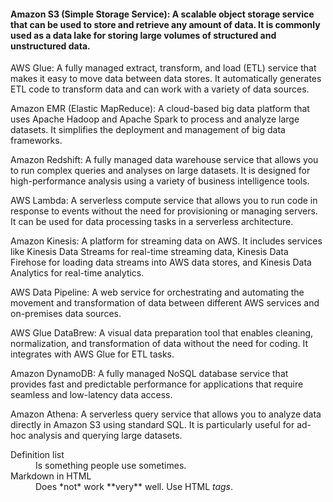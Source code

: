 #### Amazon S3 (Simple Storage Service): A scalable object storage service that can be used to store and retrieve any amount of data. It is commonly used as a data lake for storing large volumes of structured and unstructured data.

AWS Glue: A fully managed extract, transform, and load (ETL) service that makes it easy to move data between data stores. It automatically generates ETL code to transform data and can work with a variety of data sources.

Amazon EMR (Elastic MapReduce): A cloud-based big data platform that uses Apache Hadoop and Apache Spark to process and analyze large datasets. It simplifies the deployment and management of big data frameworks.

Amazon Redshift: A fully managed data warehouse service that allows you to run complex queries and analyses on large datasets. It is designed for high-performance analysis using a variety of business intelligence tools.

AWS Lambda: A serverless compute service that allows you to run code in response to events without the need for provisioning or managing servers. It can be used for data processing tasks in a serverless architecture.

Amazon Kinesis: A platform for streaming data on AWS. It includes services like Kinesis Data Streams for real-time streaming data, Kinesis Data Firehose for loading data streams into AWS data stores, and Kinesis Data Analytics for real-time analytics.

AWS Data Pipeline: A web service for orchestrating and automating the movement and transformation of data between different AWS services and on-premises data sources.

AWS Glue DataBrew: A visual data preparation tool that enables cleaning, normalization, and transformation of data without the need for coding. It integrates with AWS Glue for ETL tasks.

Amazon DynamoDB: A fully managed NoSQL database service that provides fast and predictable performance for applications that require seamless and low-latency data access.

Amazon Athena: A serverless query service that allows you to analyze data directly in Amazon S3 using standard SQL. It is particularly useful for ad-hoc analysis and querying large datasets.

<dl>
  <dt>Definition list</dt>
  <dd>Is something people use sometimes.</dd>

  <dt>Markdown in HTML</dt>
  <dd>Does *not* work **very** well. Use HTML <em>tags</em>.</dd>
</dl>
